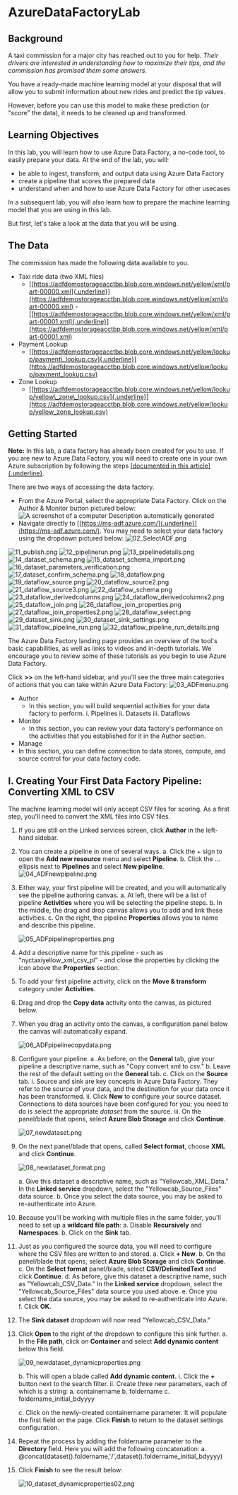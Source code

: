 # AzureDataFactoryLab

## Background

A taxi commission for a major city has reached out to you for help. *Their drivers are interested in understanding how to maximize their tips, and the commission has promised them some answers.*

You have a ready-made machine learning model at your disposal that will allow you to submit information about new rides and predict the tip values.

However, before you can use this model to make these prediction (or \"score\" the data), it needs to be cleaned up and transformed.

## Learning Objectives

In this lab, you will learn how to use Azure Data Factory, a no-code tool, to easily prepare your data. At the end of the lab, you will:

- be able to ingest, transform, and output data using Azure Data Factory
- create a pipeline that scores the prepared data
- understand when and how to use Azure Data Factory for other usecases

In a subsequent lab, you will also learn how to prepare the machine learning model that you are using in this lab.

But first, let\'s take a look at the data that you will be using.

## The Data

The commission has made the following data available to you.

- Taxi ride data (two XML files)
	- [[https://adfdemostorageacctbp.blob.core.windows.net/yellow/xml/part-00000.xml]{.underline}](https://adfdemostorageacctbp.blob.core.windows.net/yellow/xml/part-00000.xml)
	-[[https://adfdemostorageacctbp.blob.core.windows.net/yellow/xml/part-00001.xml]{.underline}](https://adfdemostorageacctbp.blob.core.windows.net/yellow/xml/part-00001.xml)
- Payment Lookup
	- [[https://adfdemostorageacctbp.blob.core.windows.net/yellow/lookup/payment\_lookup.csv]{.underline}](https://adfdemostorageacctbp.blob.core.windows.net/yellow/lookup/payment_lookup.csv)
- Zone Lookup
	- [[https://adfdemostorageacctbp.blob.core.windows.net/yellow/lookup/yellow\_zone\_lookup.csv]{.underline}](https://adfdemostorageacctbp.blob.core.windows.net/yellow/lookup/yellow_zone_lookup.csv)

## Getting Started

**Note:** In this lab, a data factory has already been created for you to use. If you are new to Azure Data Factory, you will need to create one in your own Azure subscription by following the steps [[documented in this article]{.underline}](https://docs.microsoft.com/en-us/azure/data-factory/quickstart-create-data-factory-portal).

There are two ways of accessing the data factory.
- From the Azure Portal, select the appropriate Data Factory. Click on the Author & Monitor button pictured below:
	![A screenshot of a computer Description automatically generated](images/01_ADFfromPortal.png)
- Navigate directly to [[https://ms-adf.azure.com/]{.underline}](https://ms-adf.azure.com/). You may need to select your data factory using the dropdown pictured below:
	![02_SelectADF.png](02_SelectADF.png)	


![11_publish.png](images/11_publish.png)
![12_pipelinerun.png](images/12_pipelinerun.png)
![13_pipelinedetails.png](images/13_pipelinedetails.png)
![14_dataset_schema.png](images/14_dataset_schema.png)
![15_dataset_schema_import.png](images/15_dataset_schema_import.png)
![16_dataset_parameters_verification.png](images/16_dataset_parameters_verification.png)
![17_dataset_confirm_schema.png](images/17_dataset_confirm_schema.png)
![18_dataflow.png](images/18_dataflow.png)
![19_dataflow_source.png](images/19_dataflow_source.png)
![20_dataflow_source2.png](images/20_dataflow_source2.png)
![21_dataflow_source3.png](images/21_dataflow_source3.png)
![22_dataflow_schema.png](images/22_dataflow_schema.png)
![23_dataflow_derivedcolumns.png](images/23_dataflow_derivedcolumns.png)
![24_dataflow_derivedcolumns2.png](images/24_dataflow_derivedcolumns2.png)
![25_dataflow_join.png](images/25_dataflow_join.png)
![26_dataflow_join_properties.png](images/26_dataflow_join_properties.png)
![27_dataflow_join_properties2.png](images/27_dataflow_join_properties2.png)
![28_dataflow_select.png](images/28_dataflow_select.png)
![29_dataset_sink.png](images/29_dataset_sink.png)
![30_dataset_sink_settings.png](images/30_dataset_sink_settings.png)
![31_dataflow_pipeline_run.png](images/31_dataflow_pipeline_run.png)
![32_dataflow_pipeline_run_details.png](images/32_dataflow_pipeline_run_details.png)

The Azure Data Factory landing page provides an overview of the tool\'s basic capabilities, as well as links to videos and in-depth tutorials. We encourage you to review some of these tutorials as you begin to use Azure Data Factory.

Click **>>** on the left-hand sidebar, and you\'ll see the three main categories of actions that you can take within Azure Data Factory:
	![03_ADFmenu.png](images/03_ADFmenu.png)
- Author
  - In this section, you will build sequential activities for your data factory to perform.
		i. Pipelines
		ii. Datasets
		iii. Dataflows
- Monitor
  - In this section, you can review your data factory\'s performance on the activities that you established for it in the Author section.
- Manage
 - In this section, you can define connection to data stores, compute, and source control for your data factory code.

## I. Creating Your First Data Factory Pipeline: Converting XML to CSV

The machine learning model will only accept CSV files for scoring. As a first step, you\'ll need to convert the XML files into CSV files.

1.  If you are still on the Linked services screen, click **Author** in the left-hand sidebar.

2.  You can create a pipeline in one of several ways.
	a.  Click the + sign to open the **Add new resource** menu and select **Pipeline**.
	b.  Click the ... ellipsis next to **Pipelines** and select **New pipeline**.
	![04_ADFnewpipeline.png](images/04_ADFnewpipeline.png)
3. Either way, your first pipeline will be created, and you will automatically see the pipeline authoring canvas.
	a.  At left, there will be a list of pipeline **Activities** where you will be selecting the pipeline steps.
	b.  In the middle, the drag and drop canvas allows you to add and link these activities.
	c.  On the right, the pipeline **Properties** allows you to name and describe this pipeline.

	![05_ADFpipelineproperties.png](images/05_ADFpipelineproperties.png)

4.  Add a descriptive name for this pipeline - such as \"nyctaxiyellow\_xml\_csv\_pl\" - and close the properties by clicking the icon above the **Properties** section.
5.  To add your first pipeline activity, click on the **Move & transform** category under **Activities**.
6.  Drag and drop the **Copy data** activity onto the canvas, as pictured below.
7.  When you drag an activity onto the canvas, a configuration panel below the canvas will automatically expand.

	![06_ADFpipelinecopydata.png](images/06_ADFpipelinecopydata.png)

8.  Configure your pipeline.
	a.  As before, on the **General** tab, give your pipeline a descriptive name, such as \"Copy convert xml to csv.\"
	b.  Leave the rest of the default setting on the **General** tab.
	c.  Click on the **Source** tab.
		i.  Source and sink are key concepts in Azure Data Factory. They refer to the source of your data, and the destination for your data once it has been transformed.
		ii. Click **New** to configure your source dataset. Connections to data sources have been configured for you; you need to do is select the appropriate *dataset* from the source.
		iii. On the panel/blade that opens, select **Azure Blob Storage** and click **Continue**.
		
	![07_newdataset.png](images/07_newdataset.png)

9.  On the next panel/blade that opens, called **Select format**, choose **XML** and click **Continue**.

	![08_newdataset_format.png](images/08_newdataset_format.png)

	a.  Give this dataset a descriptive name, such as \"Yellowcab\_XML\_Data.\" In the **Linked service** dropdown, select the \"Yellowcab\_Source\_Files\" data source.
	b.  Once you select the data source, you may be asked to re-authenticate into Azure.
10. Because you\'ll be working with multiple files in the same folder, you\'ll need to set up a **wildcard file path**:
	a. Disable **Recursively** and **Namespaces**.
	b. Click on the **Sink** tab.
11.  Just as you configured the source data, you will need to configure where the CSV files are written to and stored.
	a. Click **+ New**.
	b. On the panel/blade that opens, select **Azure Blob Storage** and click **Continue**.
	c. On the **Select format** panel/blade, select **CSV/DelimitedText** and click **Continue**.
	d. As before, give this dataset a descriptive name, such as \"Yellowcab\_CSV\_Data.\" In the **Linked service** dropdown, select the \"Yellowcab\_Source\_Files\" data source you used above.
	e. Once you select the data source, you may be asked to re-authenticate into Azure.
	f.  Click **OK**.
12. The **Sink dataset** dropdown will now read \"Yellowcab\_CSV\_Data.\"
13. Click **Open** to the right of the dropdown to configure this sink further.
	a.  In the **File path**, click on **Container** and select **Add dynamic content** below this field.

	![09_newdataset_dynamicproperties.png](images/08_newdataset_dynamicproperties.png)

	b.  This will open a blade called **Add dynamic content.**
		i.  Click the **+** button next to the search filter.
		ii. Create three new parameters, each of which is a string:
			a.  containername
			b.  foldername
			c.  foldername\_initial\_bdyyyy

	c.  Click on the newly-created containername parameter. It will populate the first field on the page. Click **Finish** to return to the dataset settings configuration.

14. Repeat the process by adding the foldername parameter to the **Directory** field. Here you will add the following concatenation:
	a.  \@concat(dataset().foldername,\'/\',dataset().foldername\_initial\_bdyyyy)
15. Click **Finish** to see the result below:

	![10_dataset_dynamicproperties02.png](images/10_dataset_dynamicproperties02.png)


<!-- --

i.  Select **First row as header**.

<!-- --

i.  Return to the data factory pipeline tab. You\'ll now see the
	following fields in your **Sink** settings.

 

![A screenshot of a cell phone Description automatically
generated](media/image11.png){width="6.5in"
height="3.598611111111111in"}

 

1.  Set **containername** to \"yellow\"

2.  Set **foldername** to \"csv\"

3.  Set **foldername\_initial\_bdyyy** to your initials and birth year,
	such as \"AB\_1970\"

4.  Set **File extension** to \".csv\"

<!-- --

1.  Click the **Mapping** tab.

i.  Click **Import schemas**. This will bring in the data formatting
		from the XML files in order to create a mapping for the CSV
		columns.

ii. Check the **Collection reference** box on the **record** row.

iii. As you review the columns that will be created, change each
		data **Type** to String.

	1.  It may strike you as odd when some of the column will
			clearly be numerical values or other data types. We will
			be working with datatype conversions later in the lab, but
			if you know the data you are working with, you can
			certainly make these designations here.

<!-- --

1.  You are now ready to **Validate** your first pipeline!

i.  Click the Validate button above the canvas.

ii. Ideally, the **Pipeline validation output** will read \"Your
		pipeline has been validated. No errors were found.\"

iii. If you do see an error, please reach out to one of the lab
		coaches for assistance.

<!-- --

1.  After validating, click the **Publish all** button to save your
	changes to both the pipeline and the datasets. Click **Publish**
	on the **Publish all** blade that appears.

 

![A screenshot of a cell phone Description automatically
generated](media/image12.png){width="6.5in"
height="8.965277777777779in"}

 

1.  Now that you\'ve published your datasets and pipeline, you can test
	the pipeline in real-time. Click the **Debug** button above the
	canvas to begin pipeline run.

i.  A pipeline run status will appear below the canvas. Once you see
		a green check mark and the **Succeeded** status, you can hover
		over the pipeline run and click on the glasses for a detailed
		view.

 

![A screenshot of a social media post Description automatically
generated](media/image13.png){width="6.5in"
height="3.3666666666666667in"}

 

1.  The **Details** popup will tell you about the pipeline run,
	including how much data was read, how much data was written, and
	the speed of the pipeline.

 

![A screenshot of a cell phone Description automatically
generated](media/image14.png){width="6.5in"
height="3.957638888888889in"}

 

a.  You can also view the storage location that you designated in the
	**Sink** settings to confirm that the files have been saved as
	expected. You should now see two CSV files in the yellow/CSV
	directory!

 

I.  **Import your Dataset Schema **

 

1.  For the next pipeline, you\'ll be working with the specific data in
	the CSV files that you\'ve created. To do that effectively, you
	will need the data schema.

2.  Select the Yellowcab\_CSV\_Data dataset under **Factory Resources
	-\ Datasets**, and click the **Schema** tab.

 

![A screenshot of a social media post Description automatically
generated](media/image15.png){width="6.5in"
height="2.842361111111111in"}

 

1.  Click **Import schema** and select **From files with \'\*.csv\'**.

 

![A screenshot of a cell phone Description automatically
generated](media/image16.png){width="4.802083333333333in"
height="4.5in"}

 

1.  Verify the parameter settings in the panel/blade that opens, and
	click **OK**.

 

![A screenshot of a cell phone Description automatically
generated](media/image17.png){width="4.963888888888889in"
height="6.927083333333333in"}

 

1.  You should now see the columns and data types as shown below. If you
	recall, we designated all of the columns as strings in a prior
	step.

 

![A screenshot of a cell phone Description automatically
generated](media/image18.png){width="4.739583333333333in"
height="5.916666666666667in"}

 

1.  You can now use this schema in the data flow you\'ll create in the
	next section.

 

I.  **Creating Another Data Factory Pipeline: Working with Data Flows**

 

1.  Create a new pipeline under **Factory Resources**. As a reminder,
	you can do this in one of two ways:

a.  Click the + sign to open the **Add new resource** menu and
		select **Pipeline**.

b.  Click the ... ellipsis next to **Pipelines** and select **New
		pipeline**.

<!-- --

1.  Name your new pipeline \"nyctaxiyellow\_dataflow\_pl.\"

2.  As before, click on the **Move & transform** category under
	**Activities**.

3.  This time, drag and drop the **Data flow** activity onto the canvas.

4.  A panel/blade called **Adding data flow** will open automatically.

 

![A screenshot of a cell phone Description automatically
generated](media/image19.png){width="6.5in"
height="3.8534722222222224in"}

 

1.  Select **Create a new data flow**.

2.  Select **Mapping Data Flow** and click OK.

a.  To learn about the two different types of data flows, visit the
		overviews linked below in the Resources section.

<!-- --

1.  You will automatically be taken to the data flow canvas, with a
	prompt to enter your first data source.

 

![A screenshot of a social media post Description automatically
generated](media/image20.png){width="6.5in"
height="2.1430555555555557in"}

 

1.  Give your dataflow a descriptive name like \"nyctaxi\_yellow\_df\"
	and close the **Properties** tab.

2.  Click on the **Add Source** box, and you\'ll see a quick walkthrough
	that explains how data flows work.

 

![A screenshot of a cell phone Description automatically
generated](media/image21.png){width="6.5in"
height="3.3854166666666665in"}

 

1.  The three data sources you\'ll be using in this data flow are:

a.  the CSV output from the prior data flow

b.  payments lookup data

c.  zone lookup data

<!-- --

1.  Configure your first data source to look like the screenshot below:

a.  **Output stream name:** YellowTrip

b.  **Source type:** Dataset

c.  **Dataset**: Yellowcab\_CSV\_Data

 

![A screenshot of a social media post Description automatically
generated](media/image22.png){width="6.5in"
height="3.5319444444444446in"}

 

1.  Click on the **Projection** tab. You will see the data schema
	imported in the prior section. Here, you can modify the data
	types. Specify the following data types:

 

![A screenshot of a cell phone Description automatically
generated](media/image23.png){width="4.8805555555555555in"
height="6.677083333333333in"}

 

1.  You can then click the **Data preview** tab to preview your data.

2.  Now that you\'ve configured the source, you\'re ready to work with
	your data. Click the small + sign at the bottom right of your data
	source on the canvas. You will see a list of transformation
	options.

 

![A screenshot of a cell phone Description automatically
generated](media/image24.png){width="4.15625in"
height="6.4847222222222225in"}

 

 

1.  Select **Derived Column**. Each transformation will have its own
	settings and configuration options.

a.  Give your **Output stream name** a name, such as
		\"DerivedColumns.\"

b.  The **Incoming stream** will auto-populate with the name of the
		source you specified above.

 

![A screenshot of a cell phone Description automatically
generated](media/image25.png){width="6.5in" height="1.9625in"}

 

1.  Under **Columns**, add the following columns and expressions,
	clicking + after each one.

 

**Column**                **Expression**
------------------------- ----------------------------------------------------------------------------------------------------------------------------------------------------------------------------------------------------------------------------------------------------------
Vendor\_abbreviation      iif(vendor\_id==1,\'CMT\',iif(vendor\_id==2,\'VTS\',\'DDS\'))
Vendor\_description       iif(vendor\_id==1,\'Creative Mobile Technologies, LLC\',iif(vendor\_id==2,\'Verifone Inc.\',\'Digital Dispatch Systems\'))
Pickup\_datetime          toTimestamp(pickup\_datetime,\'yyyy-MM-dd HH:mm:ss\',\'EST\')
Dropoff\_datetime         toTimestamp(dropoff\_datetime,\'yyyy-MM-dd HH:mm:ss\',\'EST\')
Rate\_code\_description   iif(rate\_code\_id==1, \'Standard Rate\',iif(rate\_code\_id==2,\'JFK\',iif(rate\_code\_id==3,\'Newark\',iif(rate\_code\_id==4,\'Nassau or Westchester\',iif(rate\_code\_id==5,\'Negotiated fare\',iif(rate\_code\_id==6,\'Group ride\',\'Unknown\'))))))
Pickup\_year              year(toTimestamp(pickup\_datetime,\'yyyy-MM-dd HH:mm:ss\',\'EST\'))
Pickup\_month             month(toTimestamp(pickup\_datetime,\'yyyy-MM-dd HH:mm:ss\',\'EST\'))
Pickup\_day               dayOfMonth(toTimestamp(pickup\_datetime,\'yyyy-MM-dd HH:mm:ss\',\'EST\'))
Pickup\_hour              hour(toTimestamp(pickup\_datetime,\'yyyy-MM-dd HH:mm:ss\',\'EST\'))
Dropoff\_year             year(toTimestamp(dropoff\_datetime,\'yyyy-MM-dd HH:mm:ss\',\'EST\'))
Dropoff\_month            month(toTimestamp(dropoff\_datetime,\'yyyy-MM-dd HH:mm:ss\',\'EST\'))
Dropoff\_day              dayOfMonth(toTimestamp(dropoff\_datetime,\'yyyy-MM-dd HH:mm:ss\',\'EST\'))
Dropoff\_hour             hour(toTimestamp(dropoff\_datetime,\'yyyy-MM-dd HH:mm:ss\',\'EST\'))

 

1.  If you click on **Inspect**, you can see the new columns that will
	be created. **Data preview** will show you a selection of the data
	in those columns.

2.  Click the + sign at the bottom-left of your newly-created
	DerivedColumns step, and select **Join**.

3.  You\'ll see another set of configuration options for the Join.
	Change the name to \"PaymentJoin.\"

 

![A screenshot of a social media post Description automatically
generated](media/image26.png){width="6.5in"
height="4.4743055555555555in"}

 

1.  In order to complete this join, you\'ll need to add another data
	source. The **Left stream** will default to the output from the
	prior step. Tp set up the **Right stream**, you\'ll need to click
	**Add Source**.

a.  A new set of **Source settings** will appear.

b.  Call this **Output stream name** \"PaymentLookup.\"

c.  This **Dataset** will not yet appear in the dropdown, so you\'ll
		need to click **+ New** and add it.

	i.  On the **New dataset** blade, select **Azure Blob Storage**
			and click **Continue**.

	ii. Choose **CSV/DelimitedText** as the file format, and click
			**Continue**.

	iii. Edit the properties on the **Set properties** blade and
			click **OK.**

		1.  **Name**: \"Payment\_Lookup\_Data\"

		2.  **Linked service:** do not change

		3.  **File path**: yellow / lookup / payment\_lookup.csv

 

![A screenshot of a cell phone Description automatically
generated](media/image27.png){width="6.375in"
height="3.2291666666666665in"}

 

1.  Click on the **Projection** tab and change the \"payment\_type\" to
	short.

2.  Preview the data by clicking on **Data preview**.

<!-- --

1.  With the new data source ready, click back on the **Join** segment
	of the data flow. You will now see the PaymentLookup data source
	in the **Right stream** dropdown.

 

![A screenshot of a cell phone Description automatically
generated](media/image28.png){width="4.65625in"
height="1.8020833333333333in"}

 

1.  Select payment\_type in both dropdowns - the **Left:
	DerivedColumns\'s column** and in **Right: PaymentLookup\'s
	column**. This determines the column on which the two source
	tables will be joined.

2.  Your next step will be another **Join**. For this one, let\'s set up
	the data source first. Click **Add Source** on the data flow
	canvas.

3.  As before, you\'ll need to configure this data source. Name it
	\"ZoneLookup\" and click the **+ New** button next to **Dataset**.

a.  Select **Azure Blob Storage** and click **OK**.

b.  Select **CSV/DelimitedText** and click **Continue**.

c.  Edit the properties on the **Set properties** blade and click
		**OK.**

	i.  **Name**: \"Zone\_Lookup\_Data\"

	ii. **Linked service**: Yellowcab\_Source\_Files

	iii. **File path:** yellow / lookup / yellow\_zone\_lookup.csv

	iv. **Import schema:** From connection/store

<!-- --

a.  Click the **Projection** tab and change the location\_id data
		**Type** to short.

<!-- --

1.  Next, click the + below the **PaymentJoin** block in the canvas, and
	select **Join** again.

 

![A picture containing screenshot Description automatically
generated](media/image29.png){width="6.5in"
height="2.973611111111111in"}

 

1.  Configure this **Join** using the settings below:

a.  **Output stream name:** PickupZoneJoin

b.  **Left stream:** PaymentJoin

c.  **Right stream:** ZoneLookup

d.  **Join conditions:** pickup\_location\_id == location\_id

<!-- --

1.  The next step you\'ll add is a **Select** step.

 

![A screenshot of a cell phone Description automatically
generated](media/image30.png){width="6.5in"
height="2.7243055555555555in"}

 

1.  Change the **Output stream** name to \"RenamePickupZoneCols.\"

2.  Add another **Join**, repeating the steps above but with the
	following settings changed:

a.  **Output stream name:** DropoffZoneJoin

b.  RenamePickupZoneCols

c.  **Right stream:** ZoneLookup

d.  **Join conditions:** dropoff\_location\_id == location\_id

<!-- --

1.  Add another **Select** step. Rename it \"RenameDropoffZoneCol.\"

a.  Remove the following columns from your mapping:

	i.  pickup\_datetime

	ii. dropoff\_datetime

	iii. pickup\_location\_id

	iv. dropoff\_location\_id

	v.  pickup\_longitude

	vi. pickup\_latitude

	vii. dropoff\_longitude

	viii. dropoff\_latitude

	ix. location\_id (*Make sure to remove both.*)

<!-- --

a.  Rename the last six columns to avoid a naming clash between
		borough, zone, and service\_zone columns:

 

![A screenshot of a cell phone Description automatically
generated](media/image31.png){width="6.5in"
height="1.3402777777777777in"}

 

 

 

 

1.  You\'re almost done!

2.  We will need to configure a destination for the data that is
	transformed. Your list of **Factory Resources** has grown. Click
	the ... ellipses next to **Datasets** and select **New dataset**.

 

![A screenshot of a social media post Description automatically
generated](media/image32.png){width="4.4375in" height="4.25in"}

 

1.  Configure the new dataset.

a.  Select **Azure Blob Storage** and click **Continue**.

b.  Select **CSV/DelimitedText** and click **Continue**.

c.  On the **Set properties** blade:

	i.  **Name**: Dataflow\_Sink\_CSV

	ii. **Linked service**: Select the one you\'ve been using

<!-- --

a.  On the **Connection** tab, you\'ll need to configure the **File
		path** using dynamic parameters similar to the ones you\'ve
		configured before. Your settings should ultimately look like
		the settings below:

 

![A screenshot of a social media post Description automatically
generated](media/image33.png){width="6.5in"
height="4.365277777777778in"}

 

 

 

1.  Return to your dataflow canvas and click the **+** sign one more
	time, and select **Destination -\ Sink**. A sink is the
	destination for your data once you\'ve completed all of these
	transformation steps.

a.  On the **Sink** tab, configure the following settings:

	i.  Output **stream name**: DataflowSinkCSV

	<!-- --

	i.  **Dataset**: Dataflow\_Sink\_CSV (the dataset you created
			above should be available in the dropdown)

<!-- --

a.  On the **Settings** tab, configure the following settings:

	i.  **Clear the folder:** ON

	ii. **File name option**: Output to single file

		1.  You may see an error here that asks you to Set single
				partition. If you do, click that button before
				proceeding.

	<!-- --

	i.  **Output to single file**: nyctaxiyellow\_final.csv

<!-- --

1.  Finally, return to the nyctaxiyellow\_dataflow\_pl pipeline.

2.  Click on the **Mapping Data Flow** block on the canvas, and
	configure the **Settings** to reflect the containername,
	foldername, and

initials\_birthyear information.

1.  Click **Validate all** above the dataflow canvas to check your work.

a.  If you receive any error messages, please check in with one of
		your coaches.

<!-- --

1.  Click **Publish all**, review the publication changes in the blade,
	and click **Publish** to save your work.

a.  If you receive any error messages, please check in with one of
		your coaches.

<!-- --

1.  Click **Debug** above the pipeline canvas. The pipeline will be
	deployed, and you will receive a status update as with the prior
	pipeline.

 

![A screenshot of a computer Description automatically
generated](media/image34.png){width="6.5in"
height="2.216666666666667in"}

 

1.  Hover over the pipeline run and select the eyeglass icon. You will
	see an overview of the dataflow, including the status at every
	step.

 

![A screenshot of a social media post Description automatically
generated](media/image35.png){width="6.5in"
height="3.7159722222222222in"}

 

 

I.  **Creating the Final Data Factory Pipeline: Machine Learning**

 

1.  Return to the **Factory Resources** pane and create another
	pipeline. Name it \"nyctaxiyellow\_ml\_scoring\_pl.\"

2.  In the **Activites** pane, expand **Machine Learning** and drag the
	third option, **Machine Learning Execute Pipeline**, onto the
	canvas.

 

 

 

 

 

 

 

 

 

 

 

 

 

 

 

**Additional References**

1.  [[Introduction to Azure Data
	Factory]{.underline}](https://docs.microsoft.com/en-us/azure/data-factory/introduction)

2.  [[Mapping data flows in Azure Data
	Factory]{.underline}](https://docs.microsoft.com/en-us/azure/data-factory/concepts-data-flow-overview)

3.  [[Wrangling data flows in Azure Data
	Factory]{.underline}](https://docs.microsoft.com/en-us/azure/data-factory/wrangling-data-flow-overview)

 
